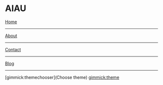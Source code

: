 # AIAU

[Home](index.md)
- - - -
[About](about.md)
- - - -
[Contact](contact.md)
- - - -
[Blog](http://blog.aiau.us.to)
- - - -
[gimmick:themechooser](Choose theme) [gimmick:theme](flatly)
